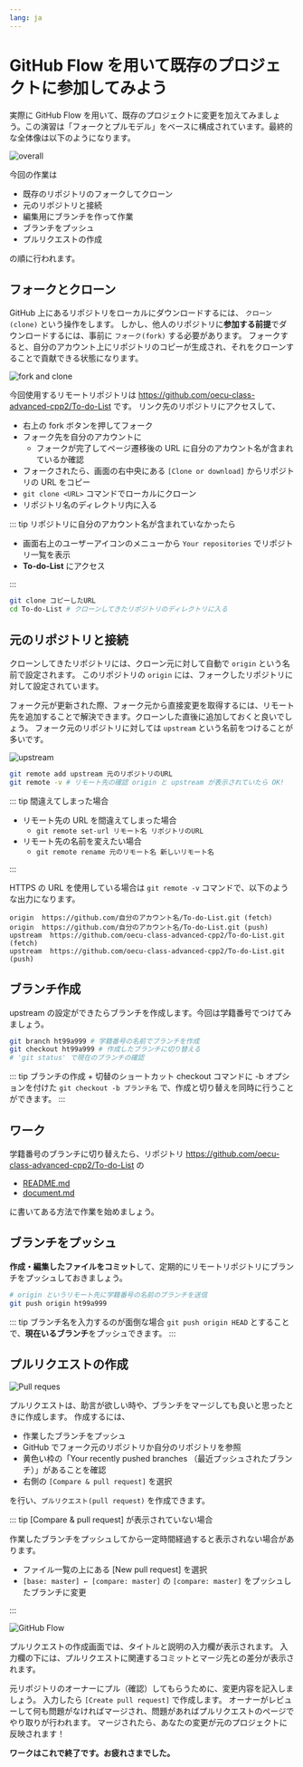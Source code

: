 ```yaml
---
lang: ja
---
```


# GitHub Flow を用いて既存のプロジェクトに参加してみよう

実際に GitHub Flow を用いて、既存のプロジェクトに変更を加えてみましょう。この演習は「フォークとプルモデル」をベースに構成されています。最終的な全体像は以下のようになります。

<img :src="$withBase('/assets/overall.png')" alt="overall">

今回の作業は

- 既存のリポジトリのフォークしてクローン
- 元のリポジトリと接続
- 編集用にブランチを作って作業
- ブランチをプッシュ
- プルリクエストの作成

の順に行われます。

## フォークとクローン

GitHub 上にあるリポジトリをローカルにダウンロードするには、 `クローン(clone)` という操作をします。
しかし、他人のリポジトリに**参加する前提**でダウンロードするには、事前に `フォーク(fork)` する必要があります。
フォークすると、自分のアカウント上にリポジトリのコピーが生成され、それをクローンすることで貢献できる状態になります。

<img :src="$withBase('/assets/fork_clone.png')" alt="fork and clone">

今回使用するリモートリポジトリは <https://github.com/oecu-class-advanced-cpp2/To-do-List> です。
リンク先のリポジトリにアクセスして、

- 右上の fork ボタンを押してフォーク
- フォーク先を自分のアカウントに
  - フォークが完了してページ遷移後の URL に自分のアカウント名が含まれているか確認
- フォークされたら、画面の右中央にある `[Clone or download]` からリポジトリの URL をコピー
- `git clone <URL>` コマンドでローカルにクローン
- リポジトリ名のディレクトリ内に入る

::: tip リポジトリに自分のアカウント名が含まれていなかったら

- 画面右上のユーザーアイコンのメニューから `Your repositories` でリポジトリ一覧を表示
- **To-do-List** にアクセス

:::

```bash
git clone コピーしたURL
cd To-do-List # クローンしてきたリポジトリのディレクトリに入る
```

## 元のリポジトリと接続

クローンしてきたリポジトリには、クローン元に対して自動で `origin` という名前で設定されます。
このリポジトリの `origin` には、フォークしたリポジトリに対して設定されています。

フォーク元が更新された際、フォーク元から直接変更を取得するには、リモート先を追加することで解決できます。クローンした直後に追加しておくと良いでしょう。
フォーク元のリポジトリに対しては `upstream` という名前をつけることが多いです。

<img :src="$withBase('/assets/upstream.png')" alt="upstream">

```bash
git remote add upstream 元のリポジトリのURL
git remote -v # リモート先の確認 origin と upstream が表示されていたら OK!
```

::: tip 間違えてしまった場合

- リモート先の URL を間違えてしまった場合
  - `git remote set-url リモート名 リポジトリのURL`
- リモート先の名前を変えたい場合
  - `git remote rename 元のリモート名 新しいリモート名`

:::

HTTPS の URL を使用している場合は `git remote -v` コマンドで、以下のような出力になります。

```git
origin  https://github.com/自分のアカウント名/To-do-List.git (fetch)
origin  https://github.com/自分のアカウント名/To-do-List.git (push)
upstream  https://github.com/oecu-class-advanced-cpp2/To-do-List.git (fetch)
upstream  https://github.com/oecu-class-advanced-cpp2/To-do-List.git (push)
```

## ブランチ作成

upstream の設定ができたらブランチを作成します。今回は学籍番号でつけてみましょう。

```bash
git branch ht99a999 # 学籍番号の名前でブランチを作成
git checkout ht99a999 # 作成したブランチに切り替える
# 'git status' で現在のブランチの確認
```

::: tip ブランチの作成 + 切替のショートカット
checkout コマンドに -b オプションを付けた `git checkout -b ブランチ名` で、作成と切り替えを同時に行うことができます。
:::

## ワーク

学籍番号のブランチに切り替えたら、リポジトリ <https://github.com/oecu-class-advanced-cpp2/To-do-List> の

- [README.md](https://github.com/oecu-class-advanced-cpp2/To-do-List/blob/master/README.md)
- [document.md](https://github.com/oecu-class-advanced-cpp2/To-do-List/blob/master/document.md)

に書いてある方法で作業を始めましょう。

## ブランチをプッシュ

**作成・編集したファイルをコミット**して、定期的にリモートリポジトリにブランチをプッシュしておきましょう。

```bash
# origin というリモート先に学籍番号の名前のブランチを送信
git push origin ht99a999
```

::: tip ブランチ名を入力するのが面倒な場合
`git push origin HEAD` とすることで、**現在いるブランチ**をプッシュできます。
:::

## プルリクエストの作成

<img :src="$withBase('/assets/pull_request.png')" alt="Pull reques">

プルリクエストは、助言が欲しい時や、ブランチをマージしても良いと思ったときに作成します。
作成するには、

- 作業したブランチをプッシュ
- GitHub でフォーク元のリポジトリか自分のリポジトリを参照
- 黄色い枠の「Your recently pushed branches （最近プッシュされたブランチ）」があることを確認
- 右側の `[Compare & pull request]` を選択

を行い、`プルリクエスト(pull request)` を作成できます。

::: tip [Compare & pull request] が表示されていない場合

作業したブランチをプッシュしてから一定時間経過すると表示されない場合があります。

- ファイル一覧の上にある [New pull request] を選択
- `[base: master] ← [compare: master]` の `[compare: master]` をプッシュしたブランチに変更

:::

<img :src="$withBase('/assets/GitHub-Flow.png')" alt="GitHub Flow">

プルリクエストの作成画面では、タイトルと説明の入力欄が表示されます。
入力欄の下には、プルリクエストに関連するコミットとマージ先との差分が表示されます。

元リポジトリのオーナーにプル（確認）してもらうために、変更内容を記入しましょう。
入力したら `[Create pull request]` で作成します。
オーナーがレビューして何も問題がなければマージされ、問題があればプルリクエストのページでやり取りが行われます。
マージされたら、あなたの変更が元のプロジェクトに反映されます！

**ワークはこれで終了です。お疲れさまでした。**
